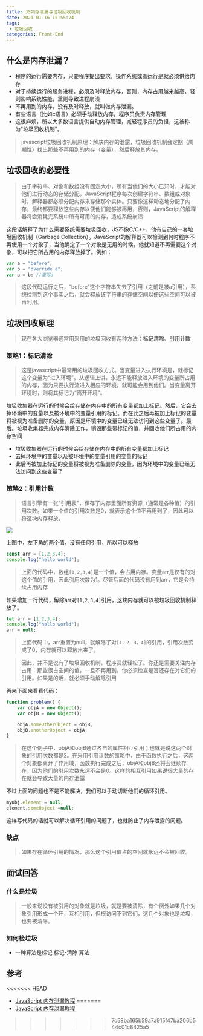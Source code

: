 ```yaml
---
title: JS内存泄漏与垃圾回收机制
date: 2021-01-16 15:55:24
tags: 
 - 垃圾回收
categories: Front-End
---
```



## 什么是内存泄漏？

- 程序的运行需要内存，只要程序提出要求，操作系统或者运行是就必须供给内存
- 对于持续运行的服务进程，必须及时释放内存，否则，内存占用越来越高，轻则影响系统性能，重则导致进程崩溃
- 不再用到的内存，没有及时释放，就叫做内存泄漏。
- 有些语言（比如c语言）必须手动释放内存，程序员负责内存管理
- 这很麻烦，所以大多数语言提供自动内存管理，减轻程序员的负担，这被称为"垃圾回收机制"。

> javascript垃圾回收机制原理：解决内存的泄露，垃圾回收机制会定期（周期性）找出那些不再用到的内存（变量），然后释放其内存。

## 垃圾回收的必要性

> 由于字符串、对象和数组没有固定大小，所有当他们的大小已知时，才能对他们进行动态的存储分配。JavaScript程序每次创建字符串、数组或对象时，解释器都必须分配内存来存储那个实体。只要像这样动态地分配了内存，最终都要释放这些内存以便他们能够被再用，否则，JavaScript的解释器将会消耗完系统中所有可用的内存，造成系统崩溃

这段话解释了为什么需要系统需要垃圾回收，JS不像C/C++，他有自己的一套垃圾回收机制（Garbage Collection）。JavaScript的解释器可以检测到何时程序不再使用一个对象了，当他确定了一个对象是无用的时候，他就知道不再需要这个对象，可以把它所占用的内存释放掉了。例如：

```js
var a = "before";
var b = "override a";
var a = b; //重写a
```

> 这段代码运行之后，“before”这个字符串失去了引用（之前是被a引用），系统检测到这个事实之后，就会释放该字符串的存储空间以便这些空间可以被再利用。


## 垃圾回收原理

> 现在各大浏览器通常用采用的垃圾回收有两种方法：**标记清除**、**引用计数**

### 策略1：标记清除

> 这是javascript中最常用的垃圾回收方式。当变量进入执行环境是，就标记这个变量为“进入环境”。从逻辑上讲，永远不能释放进入环境的变量所占用的内存，因为只要执行流进入相应的环境，就可能会用到他们。当变量离开环境时，则将其标记为“离开环境”。

垃圾收集器在运行的时候会给存储在内存中的所有变量都加上标记。然后，它会去掉环境中的变量以及被环境中的变量引用的标记。而在此之后再被加上标记的变量将被视为准备删除的变量，原因是环境中的变量已经无法访问到这些变量了。最后。垃圾收集器完成内存清除工作，销毁那些带标记的值，并回收他们所占用的内存空间

- 垃圾收集器在运行的时候会给存储在内存中的所有变量都加上标记
- 去掉环境中的变量以及被环境中的变量引用的变量的标记
- 此后再被加上标记的变量将被视为准备删除的变量，因为环境中的变量已经无法访问到这些变量了

### 策略2：引用计数

> 语言引擎有一张"引用表"，保存了内存里面所有资源（通常是各种值）的引用次数。如果一个值的引用次数是0，就表示这个值不再用到了，因此可以将这块内存释放。

![](http://www.ruanyifeng.com/blogimg/asset/2017/bg2017041703.png)

上图中，左下角的两个值，没有任何引用，所以可以释放

```js
const arr = [1,2,3,4];
console.log("hello world");
```

> 上面的代码中，数组`[1,2,3,4]`是一个值，会占用内存。变量arr是仅有的对这个值的引用，因此引用次数为1。尽管后面的代码没有用到arr，它是会持续占用内存

如果增加一行代码，解除arr对`[1,2,3,4]`引用，这块内存就可以被垃圾回收机制释放了。

```js
let arr = [1,2,3,4];
console.log("hello world");
arr = null;
```

> 上面代码中，arr重置为null，就解除了对`[1，2，3，4]`的引用，引用次数变成了0，内存就可以释放出来了。

> 因此，并不是说有了垃圾回收机制，程序员就轻松了。你还是需要关注内存占用：那些很占空间的值，一旦不再用到，你必须检查是否还存在对它们的引用。如果是的话，就必须手动解除引用

再来下面来看看代码：

```js
function problem() {
    var objA = new Object();
    var objB = new Object();

    objA.someOtherObject = objB;
    objB.anotherObject = objA;
}
```

> 在这个例子中，objA和objB通过各自的属性相互引用；也就是说这两个对象的引用次数都是2。在采用引用计数的策略中，由于函数执行之后，这两个对象都离开了作用域，函数执行完成之后，objA和objB还将会继续存在，因为他们的引用次数永远不会是0。这样的相互引用如果说很大量的存在就会导致大量的内存泄露

不过上面的问题也不是不能解决，我们可以手动切断他们的循环引用。

```js
myObj.element = null;
element.someObject =null;
```

这样写代码的话就可以解决循环引用的问题了，也就防止了内存泄露的问题。

### 缺点

> 如果存在循环引用的情况，那么这个引用值占的空间就永远不会被回收。

## 面试回答

### 什么是垃圾

> 一般来说没有被引用的对象就是垃圾，就是要被清除，有个例外如果几个对象引用形成一个环，互相引用，但根访问不到它们，这几个对象也是垃圾，也要被清除。

### 如何检垃圾

- 一种算法是标记 标记-清除 算法

## 参考

<<<<<<< HEAD
- [JavaScript 内存泄漏教程](http://www.ruanyifeng.com/blog/2017/04/memory-leak.html)
=======
- [JavaScript 内存泄漏教程](http://www.ruanyifeng.com/blog/2017/04/memory-leak.html)
>>>>>>> 7c58ba165b59a7a915f47ba206b544c01c8425a5
